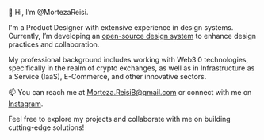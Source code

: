 👋 Hi, I’m @MortezaReisi.

I'm a Product Designer with extensive experience in design systems. Currently, I’m developing an [open-source design system](https://github.com/MortezaReisi/MortzDesignSystem) to enhance design practices and collaboration.

My professional background includes working with Web3.0 technologies, specifically in the realm of crypto exchanges, as well as in Infrastructure as a Service (IaaS), E-Commerce, and other innovative sectors.

📫 You can reach me at Morteza.ReisiB@gmail.com or connect with me on [Instagram](https://instagram.com/mortezareisi.ir).

Feel free to explore my projects and collaborate with me on building cutting-edge solutions!

